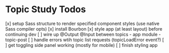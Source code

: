 # Topic Study Todos

[x] setup Sass structure to render specified component styles (use native Sass compiler opts)
[x] install Bourbon
[x] style app (at least layout) before continuing dev
[ ] wire up @Output @Input between topics - app module - topic-post
[ ] handle errors wtih topic list requests (topicLoadError event?)
[ ] get toggling side panel working (mostly for mobile)
[ ] finish styling app
